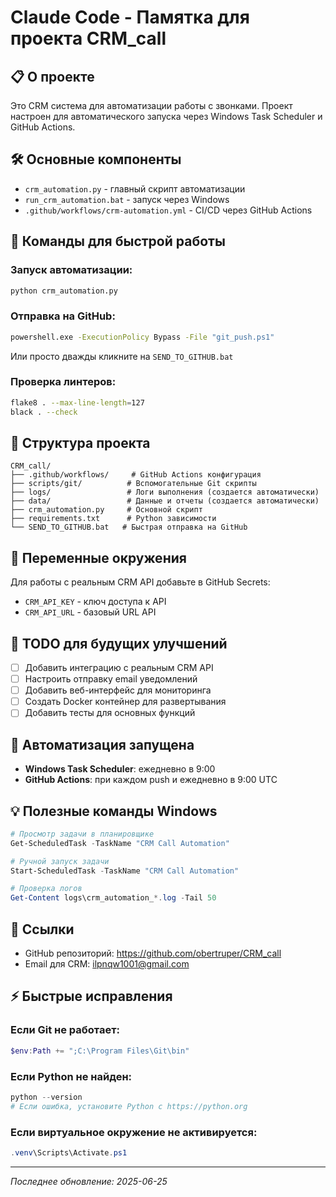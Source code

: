 # Claude Code - Памятка для проекта CRM_call

## 📋 О проекте
Это CRM система для автоматизации работы с звонками. Проект настроен для автоматического запуска через Windows Task Scheduler и GitHub Actions.

## 🛠 Основные компоненты
- `crm_automation.py` - главный скрипт автоматизации
- `run_crm_automation.bat` - запуск через Windows
- `.github/workflows/crm-automation.yml` - CI/CD через GitHub Actions

## 🚀 Команды для быстрой работы

### Запуск автоматизации:
```bash
python crm_automation.py
```

### Отправка на GitHub:
```bash
powershell.exe -ExecutionPolicy Bypass -File "git_push.ps1"
```
Или просто дважды кликните на `SEND_TO_GITHUB.bat`

### Проверка линтеров:
```bash
flake8 . --max-line-length=127
black . --check
```

## 📁 Структура проекта
```
CRM_call/
├── .github/workflows/     # GitHub Actions конфигурация
├── scripts/git/          # Вспомогательные Git скрипты
├── logs/                 # Логи выполнения (создается автоматически)
├── data/                 # Данные и отчеты (создается автоматически)
├── crm_automation.py     # Основной скрипт
├── requirements.txt      # Python зависимости
└── SEND_TO_GITHUB.bat   # Быстрая отправка на GitHub
```

## 🔧 Переменные окружения
Для работы с реальным CRM API добавьте в GitHub Secrets:
- `CRM_API_KEY` - ключ доступа к API
- `CRM_API_URL` - базовый URL API

## 📝 TODO для будущих улучшений
- [ ] Добавить интеграцию с реальным CRM API
- [ ] Настроить отправку email уведомлений
- [ ] Добавить веб-интерфейс для мониторинга
- [ ] Создать Docker контейнер для развертывания
- [ ] Добавить тесты для основных функций

## 🎯 Автоматизация запущена
- **Windows Task Scheduler**: ежедневно в 9:00
- **GitHub Actions**: при каждом push и ежедневно в 9:00 UTC

## 💡 Полезные команды Windows
```powershell
# Просмотр задачи в планировщике
Get-ScheduledTask -TaskName "CRM Call Automation"

# Ручной запуск задачи
Start-ScheduledTask -TaskName "CRM Call Automation"

# Проверка логов
Get-Content logs\crm_automation_*.log -Tail 50
```

## 🔗 Ссылки
- GitHub репозиторий: https://github.com/obertruper/CRM_call
- Email для CRM: ilpnqw1001@gmail.com

## ⚡ Быстрые исправления

### Если Git не работает:
```powershell
$env:Path += ";C:\Program Files\Git\bin"
```

### Если Python не найден:
```powershell
python --version
# Если ошибка, установите Python с https://python.org
```

### Если виртуальное окружение не активируется:
```powershell
.venv\Scripts\Activate.ps1
```

---
*Последнее обновление: 2025-06-25*